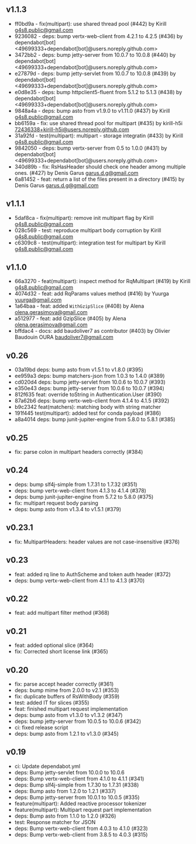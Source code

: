 ## v1.1.3

 - ff0bd9a - fix(multipart): use shared thread pool (#442)
   by Kirill <g4s8.public@gmail.com>
 - 9236082 - deps: bump vertx-web-client from 4.2.1 to 4.2.5 (#436)
   by dependabot[bot] <49699333+dependabot[bot]@users.noreply.github.com>
 - 3472bb2 - deps: bump jetty-server from 10.0.7 to 10.0.8 (#440)
   by dependabot[bot] <49699333+dependabot[bot]@users.noreply.github.com>
 - e27879d - deps: bump jetty-servlet from 10.0.7 to 10.0.8 (#439)
   by dependabot[bot] <49699333+dependabot[bot]@users.noreply.github.com>
 - e0d8e35 - deps: bump httpclient5-fluent from 5.1.2 to 5.1.3 (#438)
   by dependabot[bot] <49699333+dependabot[bot]@users.noreply.github.com>
 - 9848a4a - deps: bump asto from v1.9.0 to v1.11.0 (#437)
   by Kirill <g4s8.public@gmail.com>
 - bb6159a - fix: use shared thread pool for multipart (#435)
   by kirill-h5i <72436338+kirill-h5i@users.noreply.github.com>
 - 31a92fd - test(multipart): multipart - storage integratin (#433)
   by Kirill <g4s8.public@gmail.com>
 - 9842050 - deps: bump vertx-server from 0.5 to 1.0.0 (#431)
   by dependabot[bot] <49699333+dependabot[bot]@users.noreply.github.com>
 - 340d89b - fix: RsHasHeader should check one header among multiple ones. (#427)
   by Denis Garus <garus.d.g@gmail.com>
 - 6a81452 - feat: return a list of the files present in a directory (#415)
   by Denis Garus <garus.d.g@gmail.com>

## v1.1.1

 - 5daf8ca - fix(multipart): remove init multipart flag
   by Kirill <g4s8.public@gmail.com>
 - 028c569 - test: reproduce multipart body corruption
   by Kirill <g4s8.public@gmail.com>
 - c6309c8 - test(multipart): integration test for multipart
   by Kirill <g4s8.public@gmail.com>

## v1.1.0

 - 66a3270 - feat(multipart): inspect method for RqMultipart (#419)
   by Kirill <g4s8.public@gmail.com>
 - 4074d32 - feat: add RqParams values method (#416)
   by Yuurga <yuurga@gmail.com>
 - 1a64baa - feat: added `WithGzipSlice` (#408)
   by Alena <olena.gerasimova@gmail.com>
 - a512977 - feat: add GzipSlice (#405)
   by Alena <olena.gerasimova@gmail.com>
 - bffdac4 - docs: add baudoliver7 as contributor (#403)
   by Olivier Baudouin OURA <baudoliver7@gmail.com>

## v0.26

 - 03a19bd deps: bump asto from v1.5.1 to v1.8.0 (#395)
 - ee959a3 deps: bump matchers-json from 1.0.3 to 1.4.0 (#389)
 - cd020d4 deps: bump jetty-servlet from 10.0.6 to 10.0.7 (#393)
 - e350e43 deps: bump jetty-server from 10.0.6 to 10.0.7 (#394)
 - 812f635 feat: override toString in Authentication.User (#390)
 - 87a62b6 deps: bump vertx-web-client from 4.1.4 to 4.1.5 (#392)
 - b9c2342 feat(matchers): matching body with string matcher
 - 191f445 test(multipart): added test for conda payload (#386)
 - a8a4014 deps: bump junit-jupiter-engine from 5.8.0 to 5.8.1 (#385)

## v0.25

 - fix: parse colon in multipart headers correctly (#384)

## v0.24

 - deps: bump slf4j-simple from 1.7.31 to 1.7.32 (#351)
 - deps: bump vertx-web-client from 4.1.3 to 4.1.4 (#378)
 - deps: bump junit-jupiter-engine from 5.7.2 to 5.8.0 (#375)
 - fix: multipart request body parsing
 - deps: bump asto from v1.3.4 to v1.5.1 (#379)

## v0.23.1

 - fix: MultipartHeaders: header values are not case-insensitive (#376) 

## v0.23

 - feat: added rq line to AuthScheme and token auth header (#372) 
 - deps: bump vertx-web-client from 4.1.1 to 4.1.3 (#370)

## v0.22

 - feat: add multipart filter method (#368)

## v0.21

 - feat: added optional slice (#364)
 - fix: Corrected short license link (#365)

## v0.20

 - fix: parse accept header correctly (#361)
 - deps: bump mime from 2.0.0 to v2.1 (#353)
 - fix: duplicate buffers of RsWithBody (#359)
 - test: added IT for slices (#355)
 - feat: finished multipart request implementation
 - deps: bump asto from v1.3.0 to v1.3.2 (#347)
 - deps: bump jetty-server from 10.0.5 to 10.0.6 (#342)
 - ci: fixed release script
 - deps: bump asto from 1.2.1 to v1.3.0 (#345)

## v0.19

 - ci: Update dependabot.yml
 - deps: Bump jetty-servlet from 10.0.0 to 10.0.6
 - deps: Bump vertx-web-client from 4.1.0 to 4.1.1 (#341)
 - deps: Bump slf4j-simple from 1.7.30 to 1.7.31 (#338)
 - deps: Bump asto from 1.2.0 to 1.2.1 (#337)
 - deps: Bump jetty-server from 10.0.1 to 10.0.5 (#335)
 - feature(multipart): Added reactive processor tokenizer
 - feature(multipart): Multipart request part implementation
 - deps: Bump asto from 1.1.0 to 1.2.0 (#326)
 - test: Response matcher for JSON
 - deps: Bump vertx-web-client from 4.0.3 to 4.1.0 (#323)
 - deps: Bump vertx-web-client from 3.8.5 to 4.0.3 (#315)
